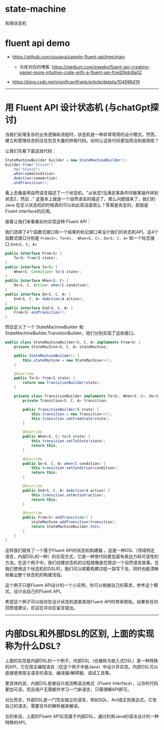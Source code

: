# state-machine
有限状态机
# fluent api demo
* https://github.com/soujava/sample-fluent-api/tree/main
  * 仓库对应的博客: https://medium.com/xgeeks/fluent-api-creating-easier-more-intuitive-code-with-a-fluent-api-fced26dc8a02

* https://blog.csdn.net/significantfrank/article/details/104996419
***
# 用 Fluent API 设计状态机 (与chatGpt探讨)

当我们处理复杂的业务逻辑和流程时，状态机是一种非常常用的设计模式。然而，建立和管理状态机往往包含大量的样板代码。如何让这些代码更加简洁和直观呢？

让我们先看下面这段代码：

```java
StateMachineBuilder builder = new StateMachineBuilder();
builder.from("State1")
   .to("State2")
   .when(someCondition)
   .doAction(someAction)
   .endTransition();
```



看上去像是用自然语言描述了一个状态机。"从状态1当满足某条件时做某操作转到状态2，然后..." 这基本上就是一个自然语言的描述了。那么问题就来了，我们的 Java 在定义状态机的时候真的可以如此简洁直观么？答案是肯定的，那就是Fluent interface的应用。


接着让我们来看看如何实现这种 Fluent API：


我们选择了4个函数式接口和一个结束的标记接口来设计我们的状态机API。这4个函数式接口分别是 `From<S>, To<S>,  When<S, C>, Do<S, C, A>` 和一个标志接口 `End<S, C, A>`

```java
public interface From<S> {
    To<S> from(S state);
}
public interface To<S> {
    When<S, Condition> to(S state);
}
public interface When<S, C> {
    Do<S, C, Action> when(C condition);
}
public interface Do<S, C, A> {
    End<S, C, A> doAction(A action);
}
public interface End<S, C, A> {
    From<S> endTransition();
}
```


然后定义了一个 StateMachineBuilder 和 StateMachineBuilder.TransitionBuilder，他们分别实现了这些接口。

```java
public class StateMachineBuilder<S, C, A> implements From<S> {
    private StateMachine<S, C, A> stateMachine;

    public StateMachineBuilder() {
        this.stateMachine = new StateMachine<>();
    }

    @Override
    public To<S> from(S state) {
        return new TransitionBuilder(state);
    }

    private class TransitionBuilder implements To<S>, When<S, C>, Do<S, C, A>, End<S, C, A> {
        private Transition<S, C, A> transition;

        public TransitionBuilder(S state) {
            this.transition = new Transition<>();
            this.transition.setFromState(state);
        }

        @Override
        public When<S, C> to(S state) {
            this.transition.setToState(state);
            return this;
        }

        @Override
        public Do<S, C, A> when(C condition) {
            this.transition.setCondition(condition);
            return this;
        }

        @Override
        public End<S, C, A> doAction(A action) {
            this.transition.setAction(action);
            return this;
        }

        @Override
        public From<S> endTransition() {
            stateMachine.addTransition(transition);
            return StateMachineBuilder.this;
        }
    }
}
```


这样我们就有了一个基于Fluent API的状态机构建器 。这是一种DSL（领域特定语言，内部DSL的一种）的实现方式，它是一种使代码更加富有表达力和可读性的方法。在这个例子中，我们创建状态机的过程就像是在叙述一个自然语言故事。在我们使用这个状态机的DSL时，我们可以顺着构建过程一路写下去，同时也能清晰地看出整个状态机的构建流程。


这个例子只是Fluent API设计的一个小实例，你可以根据自己的需求，参考这个模式，设计出自己的Fluent API。



希望这个例子可以给你在设计状态机或者其他Fluent API时带来帮助。如果有任何回馈或建议，欢迎在评论区留言提出。
***

# 内部DSL和外部DSL的区别, 上面的实现称为什么DSL?

上面的实现是内部DSL的一个例子。内部DSL（也被称为嵌入式DSL）是一种特殊的API，它在宿主编程语言（在这个例子中是Java）中设计并实现。内部DSL可以直接使用宿主语言的语法、编译器/解释器、调试工具等。


更具体的说，内部DSL是被设计成流畅语法格式（Fluent Interface），让你的代码更加可读，而且用户无需额外学习一门新语言，只需理解API即可。


对比而言，外部DSL是一门完全独立的语言，例如SQL、Ant或正则表达式。它有自己的语法，需要另外的解析器来解读。


总的来说，上面的Fluent API实现属于内部DSL，通过利用Java的语法设计的一种特殊的API。